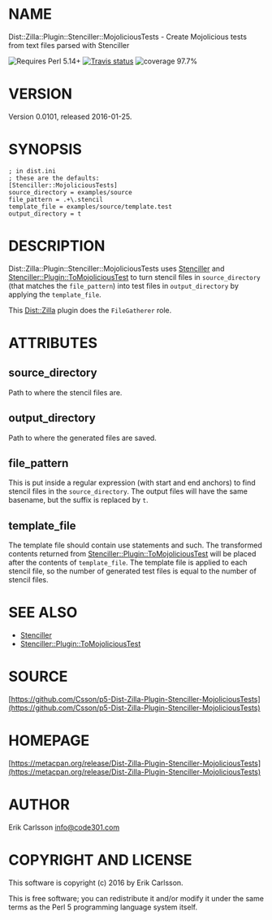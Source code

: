 # NAME

Dist::Zilla::Plugin::Stenciller::MojoliciousTests - Create Mojolicious tests from text files parsed with Stenciller

![Requires Perl 5.14+](https://img.shields.io/badge/perl-5.14+-brightgreen.svg) [![Travis status](https://api.travis-ci.org/Csson/p5-Dist-Zilla-Plugin-Stenciller-MojoliciousTests.svg?branch=master)](https://travis-ci.org/Csson/p5-Dist-Zilla-Plugin-Stenciller-MojoliciousTests) ![coverage 97.7%](https://img.shields.io/badge/coverage-97.7%-yellow.svg)

# VERSION

Version 0.0101, released 2016-01-25.

# SYNOPSIS

    ; in dist.ini
    ; these are the defaults:
    [Stenciller::MojoliciousTests]
    source_directory = examples/source
    file_pattern = .+\.stencil
    template_file = examples/source/template.test
    output_directory = t

# DESCRIPTION

Dist::Zilla::Plugin::Stenciller::MojoliciousTests uses [Stenciller](https://metacpan.org/pod/Stenciller) and [Stenciller::Plugin::ToMojoliciousTest](https://metacpan.org/pod/Stenciller::Plugin::ToMojoliciousTest) to turn
stencil files in `source_directory` (that matches the `file_pattern`) into
test files in `output_directory` by applying the `template_file`.

This [Dist::Zilla](https://metacpan.org/pod/Dist::Zilla) plugin does the `FileGatherer` role.

# ATTRIBUTES

## source\_directory

Path to where the stencil files are.

## output\_directory

Path to where the generated files are saved.

## file\_pattern

This is put inside a regular expression (with start and end anchors) to find stencil files in the `source_directory`. The output files
will have the same basename, but the suffix is replaced by `t`.

## template\_file

The template file should contain use statements and such. The transformed contents returned from [Stenciller::Plugin::ToMojoliciousTest](https://metacpan.org/pod/Stenciller::Plugin::ToMojoliciousTest) will be placed after
the contents of `template_file`. The template file is applied to each stencil file, so the number of generated test files is equal
to the number of stencil files.

# SEE ALSO

- [Stenciller](https://metacpan.org/pod/Stenciller)
- [Stenciller::Plugin::ToMojoliciousTest](https://metacpan.org/pod/Stenciller::Plugin::ToMojoliciousTest)

# SOURCE

[https://github.com/Csson/p5-Dist-Zilla-Plugin-Stenciller-MojoliciousTests](https://github.com/Csson/p5-Dist-Zilla-Plugin-Stenciller-MojoliciousTests)

# HOMEPAGE

[https://metacpan.org/release/Dist-Zilla-Plugin-Stenciller-MojoliciousTests](https://metacpan.org/release/Dist-Zilla-Plugin-Stenciller-MojoliciousTests)

# AUTHOR

Erik Carlsson <info@code301.com>

# COPYRIGHT AND LICENSE

This software is copyright (c) 2016 by Erik Carlsson.

This is free software; you can redistribute it and/or modify it under
the same terms as the Perl 5 programming language system itself.
